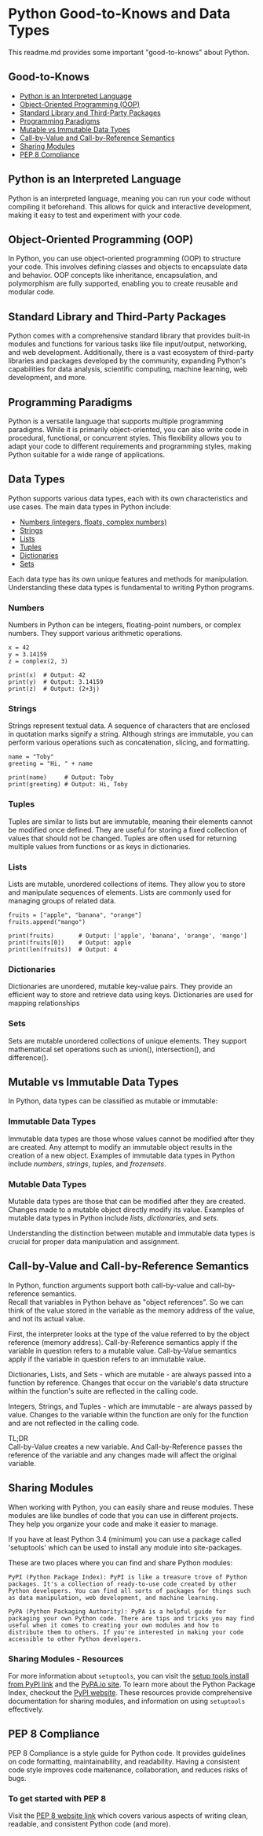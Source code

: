 # Python Good-to-Knows and Data Types

This readme.md provides some important "good-to-knows" about Python.

## Good-to-Knows

- [Python is an Interpreted Language](#python-is-an-interpreted-language)
- [Object-Oriented Programming (OOP)](#object-oriented-programming-oop)
- [Standard Library and Third-Party Packages](#standard-library-and-third-party-packages)
- [Programming Paradigms](#programming-paradigms)
- [Mutable vs Immutable Data Types](#mutable-vs-immutable-data-types)
- [Call-by-Value and Call-by-Reference Semantics](#call-by-value-and-call-by-reference-semantics)
- [Sharing Modules](#sharing-modules)
- [PEP 8 Compliance](#pep-8-compliance)


## Python is an Interpreted Language

Python is an interpreted language, meaning you can run your code without compiling it beforehand. This allows for quick and interactive development, making it easy to test and experiment with your code.

## Object-Oriented Programming (OOP)

In Python, you can use object-oriented programming (OOP) to structure your code. This involves defining classes and objects to encapsulate data and behavior. OOP concepts like inheritance, encapsulation, and polymorphism are fully supported, enabling you to create reusable and modular code.

## Standard Library and Third-Party Packages

Python comes with a comprehensive standard library that provides built-in modules and functions for various tasks like file input/output, networking, and web development. Additionally, there is a vast ecosystem of third-party libraries and packages developed by the community, expanding Python's capabilities for data analysis, scientific computing, machine learning, web development, and more.

## Programming Paradigms

Python is a versatile language that supports multiple programming paradigms. While it is primarily object-oriented, you can also write code in procedural, functional, or concurrent styles. This flexibility allows you to adapt your code to different requirements and programming styles, making Python suitable for a wide range of applications.

## Data Types

Python supports various data types, each with its own characteristics and use cases. The main data types in Python include:

- [Numbers (integers, floats, complex numbers)](#numbers)
- [Strings](#strings)
- [Lists](#lists)
- [Tuples](#tuples)
- [Dictionaries](#dictionaries)
- [Sets](#sets)

Each data type has its own unique features and methods for manipulation. Understanding these data types is fundamental to writing Python programs.

### Numbers

Numbers in Python can be integers, floating-point numbers, or complex numbers. They support various arithmetic operations.

    x = 42
    y = 3.14159 
    z = complex(2, 3)

    print(x)  # Output: 42
    print(y)  # Output: 3.14159
    print(z)  # Output: (2+3j)

### Strings

Strings represent textual data. A sequence of characters that are enclosed in quotation marks signify a string. Although strings are immutable, you can perform various operations such as concatenation, slicing, and formatting.

    name = "Toby"
    greeting = "Hi, " + name

    print(name)     # Output: Toby
    print(greeting) # Output: Hi, Toby

### Tuples

Tuples are similar to lists but are immutable, meaning their elements cannot be modified once defined. They are useful for storing a fixed collection of values that should not be changed. Tuples are often used for returning multiple values from functions or as keys in dictionaries.

### Lists

Lists are mutable, unordered collections of items. They allow you to store and manipulate sequences of elements. Lists are commonly used for managing groups of related data.

    fruits = ["apple", "banana", "orange"]
    fruits.append("mango")

    print(fruits)       # Output: ['apple', 'banana', 'orange', 'mango']
    print(fruits[0])    # Output: apple
    print(len(fruits))  # Output: 4

### Dictionaries

Dictionaries are unordered, mutable key-value pairs. They provide an efficient way to store and retrieve data using keys. Dictionaries are used for mapping relationships 

### Sets

Sets are mutable unordered collections of unique elements. They support mathematical set operations such as union(), intersection(), and difference().


## Mutable vs Immutable Data Types

In Python, data types can be classified as mutable or immutable:

### Immutable Data Types

Immutable data types are those whose values cannot be modified after they are created. Any attempt to modify an immutable object results in the creation of a new object. Examples of immutable data types in Python include <i>numbers</i>, <i>strings</i>, <i>tuples</i>, and <i>frozensets</i>.

### Mutable Data Types

Mutable data types are those that can be modified after they are created. Changes made to a mutable object directly modify its value. Examples of mutable data types in Python include <i>lists</i>, <i>dictionaries</i>, and <i>sets</i>.

Understanding the distinction between mutable and immutable data types is crucial for proper data manipulation and assignment.

## <a id="call-by-value-and-call-by-reference-semantics"></a>Call-by-Value and Call-by-Reference Semantics
In Python, function arguments support both call-by-value and call-by-reference semantics.<br>Recall that variables in Python behave as "object references". So we can think of the value stored in the variable as the memory address of the value, and not its actual value.


First, the interpreter looks at the type of the value referred to by the object reference (memory address).
Call-by-Reference semantics apply if the variable in question refers to a mutable value.
Call-by-Value semantics apply if the variable in question refers to an immutable value.

Dictionaries, Lists, and Sets - which are mutable - are always passed into a function by reference. Changes that occur on the variable's data structure within the function's suite are reflected in the calling code.

Integers, Strings, and Tuples - which are immutable - are always passed by value. Changes to the variable within the function are only for the function and are not reflected in the calling code.

TL;DR<br> Call-by-Value creates a new variable. And Call-by-Reference passes the reference of the variable and any changes made will affect the original variable.

## Sharing Modules
When working with Python, you can easily share and reuse modules. These modules are like bundles of code that you can use in different projects. They help you organize your code and make it easier to manage.

If you have at least Python 3.4 (minimum) you can use a package called 'setuptools' which can be used to install any module into site-packages.

These are two places where you can find and share Python modules:

    PyPI (Python Package Index): PyPI is like a treasure trove of Python packages. It's a collection of ready-to-use code created by other Python developers. You can find all sorts of packages for things such as data manipulation, web development, and machine learning.

    PyPA (Python Packaging Authority): PyPA is a helpful guide for packaging your own Python code. There are tips and tricks you may find useful when it comes to creating your own modules and how to distribute them to others. If you're interested in making your code accessible to other Python developers.

### Sharing Modules - Resources

For more information about `setuptools`, you can visit the [setup tools install from PyPI link](https://pypi.org/project/setuptools/) and the [PyPA.io site](https://www.pypa.io/).  To learn more about the Python Package Index, checkout the [PyPI website](https://pypi.python.org). These resources provide comprehensive documentation for sharing modules, and information on using `setuptools` effectively.


## PEP 8 Compliance
PEP 8 Compliance is a style guide for Python code. It provides guidelines on code formatting, maintainability, and readability. Having a consistent code style improves code maitenance, collaboration, and reduces risks of bugs.

### To get started with PEP 8
Visit the [PEP 8 website link](https://www.python.org/dev/peps/pep-0008/) which covers various aspects of writing clean, readable, and consistent Python code (and more).